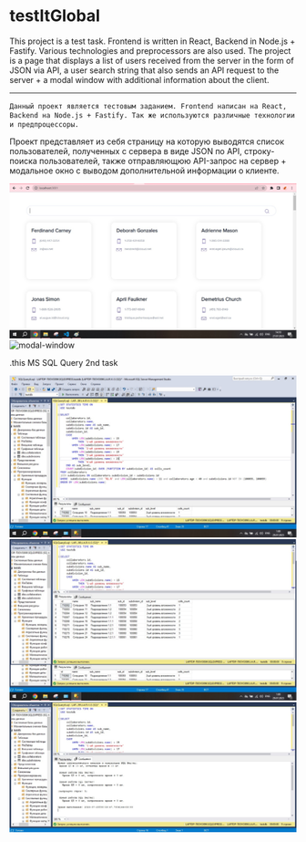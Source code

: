 # testItGlobal

 This project is a test task. Frontend is written in React, Backend in Node.js + Fastify. Various technologies and preprocessors are also used.
    The project is a page that displays a list of users received from the server in the form of JSON via API, a user search string that also sends an API request to the server + a modal window with additional information about the client.

___________________________________________________________________________________________________


    Данный проект является тестовым заданием. Frontend написан на React, Backend на Node.js + Fastify. Так же используются различные технологии и предпроцессоры. 
   Проект представляет из себя страницу на которую выводятся список пользователей, полученных с сервера в виде JSON по API, строку- поиска пользователей, также отправляющюю API-запрос на сервер + модальное окно с выводом дополнительной информации о клиенте.

![main](https://github.com/gGodlik04/testItGlobal/blob/main/SQL%26%26ReadmeIMG/readme1.jpg)
![modal-window](https://github.com/gGodlik04/gGodlik04/testItGlobal/blob/main/SQL%26%26ReadmeIMG/readme2.png)


.this MS SQL Query 2nd task

![SQL QUERY](https://github.com/gGodlik04/testItGlobal/blob/main/SQL%26%26ReadmeIMG/Query.jpg)
![SQL_QUERY-TABLE](https://github.com/gGodlik04/testItGlobal/blob/main/SQL%26%26ReadmeIMG/Table.jpg)
![SQL-QUERY-TIME](https://github.com/gGodlik04/testItGlobal/blob/main/SQL%26%26ReadmeIMG/Time.jpg)
